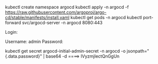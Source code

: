 kubectl create namespace argocd
kubectl apply -n argocd -f https://raw.githubusercontent.com/argoproj/argo-cd/stable/manifests/install.yaml
kubectl get pods -n argocd
kubectl port-forward svc/argocd-server -n argocd 8080:443

Login:

Username: admin
Password:

kubectl get secret argocd-initial-admin-secret  -n argocd  -o jsonpath="{.data.password}" | base64 -d   ====> IVyzmjIectQnGgUn